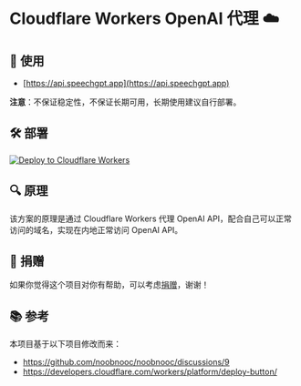 # Cloudflare Workers OpenAI 代理 ☁️

## 🚀 使用
- [https://api.speechgpt.app](https://api.speechgpt.app)

**注意**：不保证稳定性，不保证长期可用，长期使用建议自行部署。

## 🛠️ 部署
[![Deploy to Cloudflare Workers](https://deploy.workers.cloudflare.com/button)](https://deploy.workers.cloudflare.com/?url=https://github.com/hahahumble/worker-openai-proxy)

## 🔍 原理
该方案的原理是通过 Cloudflare Workers 代理 OpenAI API，配合自己可以正常访问的域名，实现在内地正常访问 OpenAI API。

## 🎁 捐赠
如果你觉得这个项目对你有帮助，可以考虑[捐赠](https://www.buymeacoffee.com/hahahumble)，谢谢！

## 📚 参考
本项目基于以下项目修改而来：
- https://github.com/noobnooc/noobnooc/discussions/9
- https://developers.cloudflare.com/workers/platform/deploy-button/

